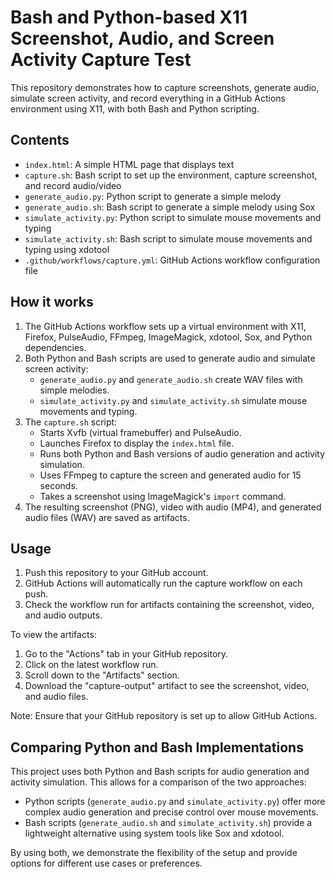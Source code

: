 # Bash and Python-based X11 Screenshot, Audio, and Screen Activity Capture Test

This repository demonstrates how to capture screenshots, generate audio, simulate screen activity, and record everything in a GitHub Actions environment using X11, with both Bash and Python scripting.

## Contents

- `index.html`: A simple HTML page that displays text
- `capture.sh`: Bash script to set up the environment, capture screenshot, and record audio/video
- `generate_audio.py`: Python script to generate a simple melody
- `generate_audio.sh`: Bash script to generate a simple melody using Sox
- `simulate_activity.py`: Python script to simulate mouse movements and typing
- `simulate_activity.sh`: Bash script to simulate mouse movements and typing using xdotool
- `.github/workflows/capture.yml`: GitHub Actions workflow configuration file

## How it works

1. The GitHub Actions workflow sets up a virtual environment with X11, Firefox, PulseAudio, FFmpeg, ImageMagick, xdotool, Sox, and Python dependencies.
2. Both Python and Bash scripts are used to generate audio and simulate screen activity:
   - `generate_audio.py` and `generate_audio.sh` create WAV files with simple melodies.
   - `simulate_activity.py` and `simulate_activity.sh` simulate mouse movements and typing.
3. The `capture.sh` script:
   - Starts Xvfb (virtual framebuffer) and PulseAudio.
   - Launches Firefox to display the `index.html` file.
   - Runs both Python and Bash versions of audio generation and activity simulation.
   - Uses FFmpeg to capture the screen and generated audio for 15 seconds.
   - Takes a screenshot using ImageMagick's `import` command.
4. The resulting screenshot (PNG), video with audio (MP4), and generated audio files (WAV) are saved as artifacts.

## Usage

1. Push this repository to your GitHub account.
2. GitHub Actions will automatically run the capture workflow on each push.
3. Check the workflow run for artifacts containing the screenshot, video, and audio outputs.

To view the artifacts:
1. Go to the "Actions" tab in your GitHub repository.
2. Click on the latest workflow run.
3. Scroll down to the "Artifacts" section.
4. Download the "capture-output" artifact to see the screenshot, video, and audio files.

Note: Ensure that your GitHub repository is set up to allow GitHub Actions.

## Comparing Python and Bash Implementations

This project uses both Python and Bash scripts for audio generation and activity simulation. This allows for a comparison of the two approaches:

- Python scripts (`generate_audio.py` and `simulate_activity.py`) offer more complex audio generation and precise control over mouse movements.
- Bash scripts (`generate_audio.sh` and `simulate_activity.sh`) provide a lightweight alternative using system tools like Sox and xdotool.

By using both, we demonstrate the flexibility of the setup and provide options for different use cases or preferences.
